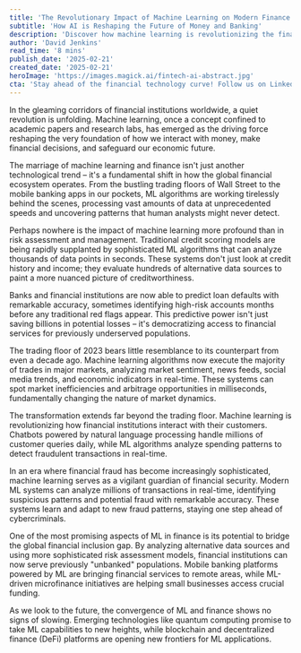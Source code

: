 ```yaml
---
title: 'The Revolutionary Impact of Machine Learning on Modern Finance'
subtitle: 'How AI is Reshaping the Future of Money and Banking'
description: 'Discover how machine learning is revolutionizing the financial sector, transforming risk assessment, trading, customer service, and fraud detection. Explore the symbiotic relationship between AI and finance, and its role in bridging the global financial inclusion gap.'
author: 'David Jenkins'
read_time: '8 mins'
publish_date: '2025-02-21'
created_date: '2025-02-21'
heroImage: 'https://images.magick.ai/fintech-ai-abstract.jpg'
cta: 'Stay ahead of the financial technology curve! Follow us on LinkedIn for daily insights into how AI and machine learning are transforming the future of finance.'
---
```


In the gleaming corridors of financial institutions worldwide, a quiet revolution is unfolding. Machine learning, once a concept confined to academic papers and research labs, has emerged as the driving force reshaping the very foundation of how we interact with money, make financial decisions, and safeguard our economic future.

The marriage of machine learning and finance isn't just another technological trend – it's a fundamental shift in how the global financial ecosystem operates. From the bustling trading floors of Wall Street to the mobile banking apps in our pockets, ML algorithms are working tirelessly behind the scenes, processing vast amounts of data at unprecedented speeds and uncovering patterns that human analysts might never detect.

Perhaps nowhere is the impact of machine learning more profound than in risk assessment and management. Traditional credit scoring models are being rapidly supplanted by sophisticated ML algorithms that can analyze thousands of data points in seconds. These systems don't just look at credit history and income; they evaluate hundreds of alternative data sources to paint a more nuanced picture of creditworthiness.

Banks and financial institutions are now able to predict loan defaults with remarkable accuracy, sometimes identifying high-risk accounts months before any traditional red flags appear. This predictive power isn't just saving billions in potential losses – it's democratizing access to financial services for previously underserved populations.

The trading floor of 2023 bears little resemblance to its counterpart from even a decade ago. Machine learning algorithms now execute the majority of trades in major markets, analyzing market sentiment, news feeds, social media trends, and economic indicators in real-time. These systems can spot market inefficiencies and arbitrage opportunities in milliseconds, fundamentally changing the nature of market dynamics.

The transformation extends far beyond the trading floor. Machine learning is revolutionizing how financial institutions interact with their customers. Chatbots powered by natural language processing handle millions of customer queries daily, while ML algorithms analyze spending patterns to detect fraudulent transactions in real-time.

In an era where financial fraud has become increasingly sophisticated, machine learning serves as a vigilant guardian of financial security. Modern ML systems can analyze millions of transactions in real-time, identifying suspicious patterns and potential fraud with remarkable accuracy. These systems learn and adapt to new fraud patterns, staying one step ahead of cybercriminals.

One of the most promising aspects of ML in finance is its potential to bridge the global financial inclusion gap. By analyzing alternative data sources and using more sophisticated risk assessment models, financial institutions can now serve previously "unbanked" populations. Mobile banking platforms powered by ML are bringing financial services to remote areas, while ML-driven microfinance initiatives are helping small businesses access crucial funding.

As we look to the future, the convergence of ML and finance shows no signs of slowing. Emerging technologies like quantum computing promise to take ML capabilities to new heights, while blockchain and decentralized finance (DeFi) platforms are opening new frontiers for ML applications.